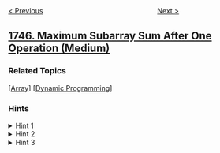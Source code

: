 <!--|This file generated by command(leetcode description); DO NOT EDIT.    |-->
<!--+----------------------------------------------------------------------+-->
<!--|@author    awesee <openset.wang@gmail.com>                           |-->
<!--|@link      https://github.com/awesee                                 |-->
<!--|@home      https://github.com/awesee/leetcode                        |-->
<!--+----------------------------------------------------------------------+-->

[< Previous](../palindrome-partitioning-iv "Palindrome Partitioning IV")
　　　　　　　　　　　　　　　　
[Next >](../leetflex-banned-accounts "Leetflex Banned Accounts")

## [1746. Maximum Subarray Sum After One Operation (Medium)](https://leetcode.com/problems/maximum-subarray-sum-after-one-operation "经过一次操作后的最大子数组和")



### Related Topics
  [[Array](../../tag/array/README.md)]
  [[Dynamic Programming](../../tag/dynamic-programming/README.md)]

### Hints
<details>
<summary>Hint 1</summary>
Think about dynamic programming
</details>

<details>
<summary>Hint 2</summary>
Define an array dp[nums.length][2], where dp[i][0] is the max subarray sum including nums[i] and without squaring any element.
</details>

<details>
<summary>Hint 3</summary>
dp[i][1] is the max subarray sum including nums[i] and having only one element squared.
</details>
